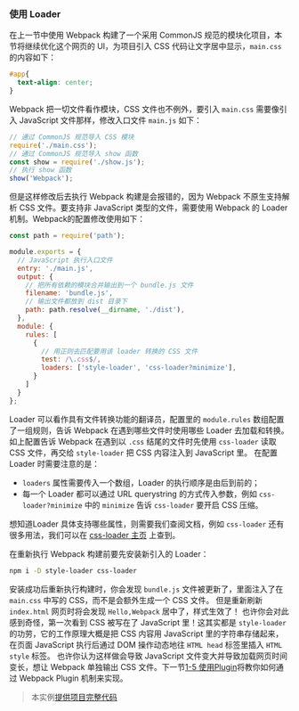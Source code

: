 ### 使用 Loader
在上一节中使用 Webpack 构建了一个采用 CommonJS 规范的模块化项目，本节将继续优化这个网页的 UI，为项目引入 CSS 代码让文字居中显示，`main.css` 的内容如下：
```css
#app{
  text-align: center;
}
```

Webpack 把一切文件看作模块，CSS 文件也不例外，要引入 `main.css` 需要像引入 JavaScript 文件那样，修改入口文件 `main.js` 如下：
```js
// 通过 CommonJS 规范导入 CSS 模块
require('./main.css');
// 通过 CommonJS 规范导入 show 函数
const show = require('./show.js');
// 执行 show 函数
show('Webpack');
```
但是这样修改后去执行 Webpack 构建是会报错的，因为 Webpack 不原生支持解析 CSS 文件。要支持非 JavaScript 类型的文件，需要使用 Webpack 的 Loader 机制。Webpack的配置修改使用如下：
```js
const path = require('path');

module.exports = {
  // JavaScript 执行入口文件
  entry: './main.js',
  output: {
    // 把所有依赖的模块合并输出到一个 bundle.js 文件
    filename: 'bundle.js',
    // 输出文件都放到 dist 目录下
    path: path.resolve(__dirname, './dist'),
  },
  module: {
    rules: [
      {
        // 用正则去匹配要用该 loader 转换的 CSS 文件
        test: /\.css$/,
        loaders: ['style-loader', 'css-loader?minimize'],
      }
    ]
  }
};
```
Loader 可以看作具有文件转换功能的翻译员，配置里的 `module.rules` 数组配置了一组规则，告诉 Webpack 在遇到哪些文件时使用哪些 Loader 去加载和转换。
如上配置告诉 Webpack 在遇到以 `.css` 结尾的文件时先使用 `css-loader` 读取 CSS 文件，再交给 `style-loader` 把 CSS 内容注入到 JavaScript 里。
在配置 Loader 时需要注意的是：

- `loaders` 属性需要传入一个数组，Loader 的执行顺序是由后到前的；
- 每一个 Loader 都可以通过 URL querystring 的方式传入参数，例如 `css-loader?minimize` 中的 `minimize` 告诉 `css-loader` 要开启 CSS 压缩。

想知道Loader 具体支持哪些属性，则需要我们查阅文档，例如 `css-loader` 还有很多用法，我们可以在 [css-loader 主页](https://github.com/webpack-contrib/css-loader) 上查到。

在重新执行 Webpack 构建前要先安装新引入的 Loader：
```bash
npm i -D style-loader css-loader
```
安装成功后重新执行构建时，你会发现 `bundle.js` 文件被更新了，里面注入了在 `main.css` 中写的 CSS，而不是会额外生成一个 CSS 文件。
但是重新刷新 `index.html` 网页时将会发现 `Hello,Webpack` 居中了，样式生效了！
也许你会对此感到奇怪，第一次看到 CSS 被写在了 JavaScript 里！这其实都是 `style-loader` 的功劳，它的工作原理大概是把 CSS 内容用 JavaScript 里的字符串存储起来，在页面 JavaScript 执行后通过 DOM 操作动态地往 `HTML head` 标签里插入 `HTML style` 标签。
也许你认为这样做会导致 JavaScript 文件变大并导致加载网页时间变长，想让 Webpack 单独输出 CSS 文件。下一节[1-5 使用Plugin](1-5使用Plugin.md)将教你如何通过 Webpack Plugin 机制来实现。

> 本实例[提供项目完整代码](http://webpack.wuhaolin.cn/1-4使用Loader.zip)
